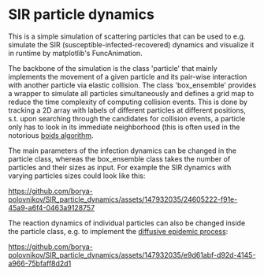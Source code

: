 # SIR particle dynamics

This is a simple simulation of scattering particles that can be used to e.g. simulate the SIR (susceptible-infected-recovered) dynamics and visualize it in runtime by matplotlib's FuncAnimation.

The backbone of the simulation is the class 'particle' that mainly implements the movement of a given particle and its pair-wise interaction with another particle via elastic collision.
The class 'box_ensemble' provides a wrapper to simulate all particles simultaneously and defines a grid map to reduce the time complexity of computing collision events. 
This is done by tracking a 2D array with labels of different particles at different positions, s.t. upon searching through the candidates for collision events, a particle only has to look in its immediate neighborhood 
(this is often used in the notorious [boids algorithm](https://en.wikipedia.org/wiki/Boids).

The main parameters of the infection dynamics can be changed in the particle class, whereas the box_ensemble class takes the number of particles and their sizes as input.
For example the SIR dynamics with varying particles sizes could look like this:

https://github.com/borya-polovnikov/SIR_particle_dynamics/assets/147932035/24605222-f91e-45a9-a6f4-0463a9128757

The reaction dynamics of individual particles can also be changed inside the particle class, e.g. to implement the [diffusive epidemic process](https://journals.aps.org/prl/abstract/10.1103/PhysRevLett.128.078302):

https://github.com/borya-polovnikov/SIR_particle_dynamics/assets/147932035/e9d61abf-d92d-4145-a966-75bfaff8d2d1


